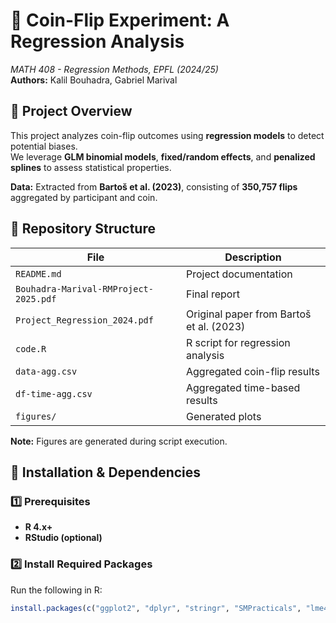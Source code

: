 # 🎯 Coin-Flip Experiment: A Regression Analysis  
*MATH 408 - Regression Methods, EPFL (2024/25)*  
**Authors:** Kalil Bouhadra, Gabriel Marival  

## 📌 Project Overview
This project analyzes coin-flip outcomes using **regression models** to detect potential biases.  
We leverage **GLM binomial models**, **fixed/random effects**, and **penalized splines** to assess statistical properties.  

**Data:** Extracted from **Bartoš et al. (2023)**, consisting of **350,757 flips** aggregated by participant and coin.

## 📂 Repository Structure

| File | Description |
|------|------------|
| `README.md` | Project documentation |
| `Bouhadra-Marival-RMProject-2025.pdf` | Final report |
| `Project_Regression_2024.pdf` | Original paper from Bartoš et al. (2023) |
| `code.R` | R script for regression analysis |
| `data-agg.csv` | Aggregated coin-flip results |
| `df-time-agg.csv` | Aggregated time-based results |
| `figures/` | Generated plots |

**Note:** Figures are generated during script execution.

## 🔧 Installation & Dependencies

### **1️⃣ Prerequisites**
- **R 4.x+**
- **RStudio (optional)**  

### **2️⃣ Install Required Packages**
Run the following in R:  
```r
install.packages(c("ggplot2", "dplyr", "stringr", "SMPracticals", "lme4", "mgcv"))



